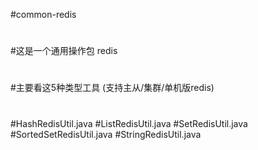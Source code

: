 #common-redis
#
#这是一个通用操作包 redis
#
#
#主要看这5种类型工具 (支持主从/集群/单机版redis)
#
#HashRedisUtil.java
#ListRedisUtil.java
#SetRedisUtil.java
#SortedSetRedisUtil.java
#StringRedisUtil.java